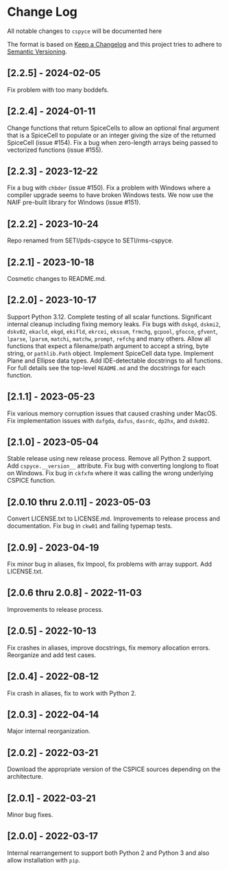# Change Log
All notable changes to `cspyce` will be documented here

The format is based on [Keep a Changelog](http://keepachangelog.com/)
and this project tries to adhere to [Semantic Versioning](http://semver.org/).

## [2.2.5] - 2024-02-05
Fix problem with too many boddefs.

## [2.2.4] - 2024-01-11
Change functions that return SpiceCells to allow an optional final argument
that is a SpiceCell to populate or an integer giving the size of the returned
SpiceCell (issue #154).
Fix a bug when zero-length arrays being passed to vectorized functions (issue #155).

## [2.2.3] - 2023-12-22
Fix a bug with `chbder` (issue #150).
Fix a problem with Windows where a compiler upgrade seems to have broken Windows
tests. We now use the NAIF pre-built library for Windows (issue #151).

## [2.2.2] - 2023-10-24
Repo renamed from SETI/pds-cspyce to SETI/rms-cspyce.

## [2.2.1] - 2023-10-18
Cosmetic changes to README.md.

## [2.2.0] - 2023-10-17
Support Python 3.12. 
Complete testing of all scalar functions.
Significant internal cleanup including fixing memory leaks.
Fix bugs with `dskgd`, `dskmi2`, `dskv02`, `ekacld`, `ekgd`, `ekifld`, 
`ekrcei`, `ekssum`, `frmchg`, `gcpool`, `gfocce`, `gfvent`, `lparse`, `lparsm`,
`matchi`, `matchw`, `prompt`, `refchg` and many others.
Allow all functions that expect a filename/path argument to accept a string, 
byte string, or `pathlib.Path` object. 
Implement SpiceCell data type.
Implement Plane and Ellipse data types.
Add IDE-detectable docstrings to all functions.
For full details see the top-level `README.md` and the docstrings for each
function.

## [2.1.1] - 2023-05-23
Fix various memory corruption issues that caused crashing under MacOS.
Fix implementation issues with `dafgda`, `dafus`, `dasrdc`, `dp2hx`,
and `dskd02`.

## [2.1.0] - 2023-05-04
Stable release using new release process. Remove all Python 2 support.
Add `cspyce.__version__` attribute. Fix bug with converting longlong to float
on Windows. Fix bug in `ckfxfm` where it was calling the wrong underlying
CSPICE function.

## [2.0.10 thru 2.0.11] - 2023-05-03
Convert LICENSE.txt to LICENSE.md. Improvements to release process and
documentation. Fix bug in `ckw01` and failing typemap tests.

## [2.0.9] - 2023-04-19
Fix minor bug in aliases, fix lmpool, fix problems with array support.
Add LICENSE.txt.

## [2.0.6 thru 2.0.8] - 2022-11-03
Improvements to release process.

## [2.0.5] - 2022-10-13
Fix crashes in aliases, improve docstrings, fix memory allocation errors.
Reorganize and add test cases.

## [2.0.4] - 2022-08-12
Fix crash in aliases, fix to work with Python 2.

## [2.0.3] - 2022-04-14
Major internal reorganization.

## [2.0.2] - 2022-03-21
Download the appropriate version of the CSPICE sources depending on
the architecture.

## [2.0.1] - 2022-03-21
Minor bug fixes.

## [2.0.0] - 2022-03-17
Internal rearrangement to support both Python 2 and Python 3 and also allow
installation with `pip`.
